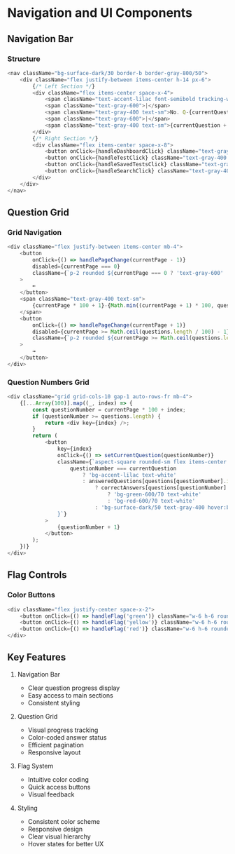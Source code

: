 # Navigation and UI Components

## Navigation Bar

### Structure
```javascript
<nav className="bg-surface-dark/30 border-b border-gray-800/50">
    <div className="flex justify-between items-center h-14 px-6">
        {/* Left Section */}
        <div className="flex items-center space-x-4">
            <span className="text-accent-lilac font-semibold tracking-wide">ATPL Questions</span>
            <span className="text-gray-600">|</span>
            <span className="text-gray-400 text-sm">No. Q-{currentQuestionData?.id || ''}</span>
            <span className="text-gray-600">|</span>
            <span className="text-gray-400 text-sm">{currentQuestion + 1} / {questions.length}</span>
        </div>
        {/* Right Section */}
        <div className="flex items-center space-x-8">
            <button onClick={handleDashboardClick} className="text-gray-400 hover:text-white text-sm">DASHBOARD</button>
            <button onClick={handleTestClick} className="text-gray-400 hover:text-white text-sm">TEST</button>
            <button onClick={handleSavedTestsClick} className="text-gray-400 hover:text-white text-sm">SAVED TESTS</button>
            <button onClick={handleSearchClick} className="text-gray-400 hover:text-white text-sm">SEARCH</button>
        </div>
    </div>
</nav>
```

## Question Grid

### Grid Navigation
```javascript
<div className="flex justify-between items-center mb-4">
    <button
        onClick={() => handlePageChange(currentPage - 1)}
        disabled={currentPage === 0}
        className={`p-2 rounded ${currentPage === 0 ? 'text-gray-600' : 'text-gray-400 hover:text-white'}`}
    >
        ←
    </button>
    <span className="text-gray-400 text-sm">
        {currentPage * 100 + 1}-{Math.min((currentPage + 1) * 100, questions.length)} of {questions.length}
    </span>
    <button
        onClick={() => handlePageChange(currentPage + 1)}
        disabled={currentPage >= Math.ceil(questions.length / 100) - 1}
        className={`p-2 rounded ${currentPage >= Math.ceil(questions.length / 100) - 1 ? 'text-gray-600' : 'text-gray-400 hover:text-white'}`}
    >
        →
    </button>
</div>
```

### Question Numbers Grid
```javascript
<div className="grid grid-cols-10 gap-1 auto-rows-fr mb-4">
    {[...Array(100)].map((_, index) => {
        const questionNumber = currentPage * 100 + index;
        if (questionNumber >= questions.length) {
            return <div key={index} />;
        }
        return (
            <button
                key={index}
                onClick={() => setCurrentQuestion(questionNumber)}
                className={`aspect-square rounded-sm flex items-center justify-center text-[10px] ${
                    questionNumber === currentQuestion
                        ? 'bg-accent-lilac text-white'
                        : answeredQuestions[questions[questionNumber].id]
                            ? correctAnswers[questions[questionNumber].id]
                                ? 'bg-green-600/70 text-white'
                                : 'bg-red-600/70 text-white'
                            : 'bg-surface-dark/50 text-gray-400 hover:bg-surface-dark'
                }`}
            >
                {questionNumber + 1}
            </button>
        );
    })}
</div>
```

## Flag Controls

### Color Buttons
```javascript
<div className="flex justify-center space-x-2">
    <button onClick={() => handleFlag('green')} className="w-6 h-6 rounded-full bg-green-600/70 hover:bg-green-600" />
    <button onClick={() => handleFlag('yellow')} className="w-6 h-6 rounded-full bg-yellow-500/70 hover:bg-yellow-500" />
    <button onClick={() => handleFlag('red')} className="w-6 h-6 rounded-full bg-red-600/70 hover:bg-red-600" />
</div>
```

## Key Features
1. Navigation Bar
   - Clear question progress display
   - Easy access to main sections
   - Consistent styling

2. Question Grid
   - Visual progress tracking
   - Color-coded answer status
   - Efficient pagination
   - Responsive layout

3. Flag System
   - Intuitive color coding
   - Quick access buttons
   - Visual feedback

4. Styling
   - Consistent color scheme
   - Responsive design
   - Clear visual hierarchy
   - Hover states for better UX
